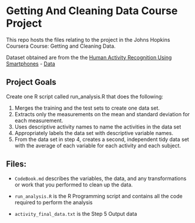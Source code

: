 # Getting And Cleaning Data Course Project

This repo hosts the files relating to the project in the Johns Hopkins Coursera Course: Getting and Cleaning Data.

Dataset obtained are from the the [Human Activity Recognition Using Smartphones](http://archive.ics.uci.edu/ml/datasets/Human+Activity+Recognition+Using+Smartphones) - [Data](https://d396qusza40orc.cloudfront.net/getdata%2Fprojectfiles%2FUCI%20HAR%20Dataset.zip)


## Project Goals

Create one R script called run_analysis.R that does the following:

1. Merges the training and the test sets to create one data set.
2. Extracts only the measurements on the mean and standard deviation for each measurement. 
3. Uses descriptive activity names to name the activities in the data set
4. Appropriately labels the data set with descriptive variable names. 
5. From the data set in step 4, creates a second, independent tidy data set with the average of each variable for each activity and each subject.


## Files:

* `CodeBook.md` describes the variables, the data, and any transformations or work that you performed to clean up the data.

* `run_analysis.R` is the R Programming script and contains all the code required to perform the analysis

* `activity_final_data.txt` is the Step 5 Output data 